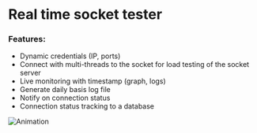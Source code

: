 # Real time socket tester

### Features:
- Dynamic credentials (IP, ports)
- Connect with multi-threads to the socket for load testing of the socket server
- Live monitoring with timestamp (graph, logs)
- Generate daily basis log file
- Notify on connection status
- Connection status tracking to a database

![Animation](https://github.com/user-attachments/assets/929572ef-552e-401d-82c0-2f98d0a4bf9f)


